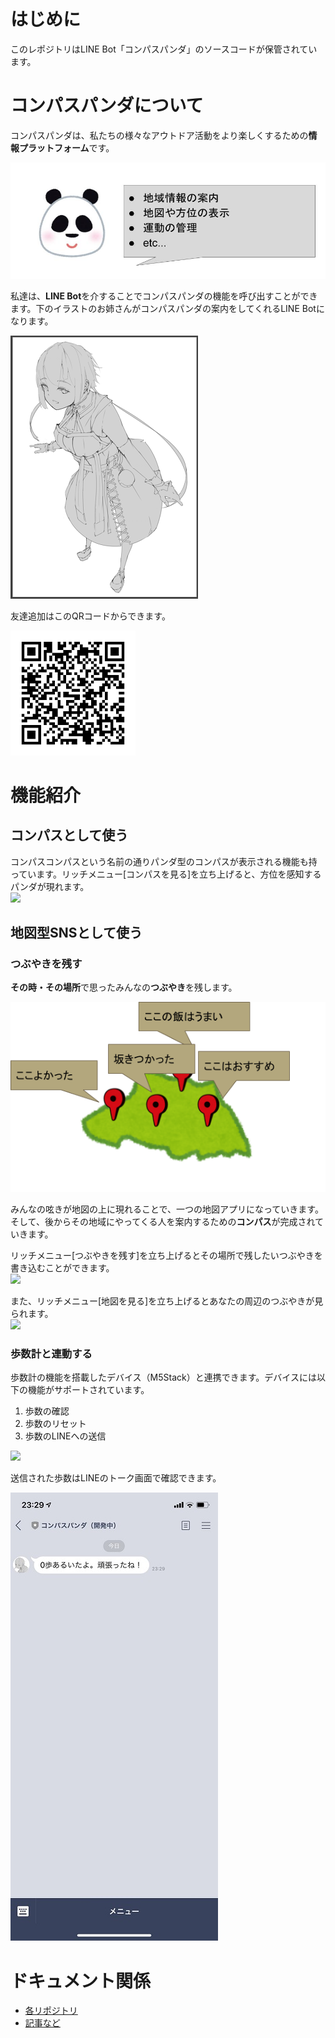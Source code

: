 # はじめに
このレポジトリはLINE Bot「コンパスパンダ」のソースコードが保管されています。

# コンパスパンダについて

コンパスパンダは、私たちの様々なアウトドア活動をより楽しくするための**情報プラットフォーム**です。

![img](assets/コンパスパンダについて.jpg)

私達は、**LINE Bot**を介することでコンパスパンダの機能を呼び出すことができます。下のイラストのお姉さんがコンパスパンダの案内をしてくれるLINE Botになります。

![img](./assets/image.png "イメージ図")

友達追加はこのQRコードからできます。</br>

![img](./assets/QR.png "QR")  

# 機能紹介

## コンパスとして使う
コンパスコンパスという名前の通りパンダ型のコンパスが表示される機能も持っています。リッチメニュー[コンパスを見る]を立ち上げると、方位を感知するパンダが現れます。  
<img src="./assets/compass.gif" width=40%>

## 地図型SNSとして使う

### つぶやきを残す
**その時・その場所**で思ったみんなの**つぶやき**を残します。  

![img](./assets/イメージ図.png "イメージ図")

みんなの呟きが地図の上に現れることで、一つの地図アプリになっていきます。そして、後からその地域にやってくる人を案内するための**コンパス**が完成されていきます。

リッチメニュー[つぶやきを残す]を立ち上げるとその場所で残したいつぶやきを書き込むことができます。  
<img src="./assets/tweet.gif" width=40%>

また、リッチメニュー[地図を見る]を立ち上げるとあなたの周辺のつぶやきが見られます。  
<img src="./assets/map.gif" width=40%>

### 歩数計と連動する
歩数計の機能を搭載したデバイス（M5Stack）と連携できます。デバイスには以下の機能がサポートされています。

1. 歩数の確認
2. 歩数のリセット
3. 歩数のLINEへの送信

<img src="./assets/m5.gif" width=40%>

送信された歩数はLINEのトーク画面で確認できます。

![img](assets/things.jpg "Thins連携")


# ドキュメント関係

- [各リポジトリ](./doc/components.md)
- [記事など](./doc/articles.md)